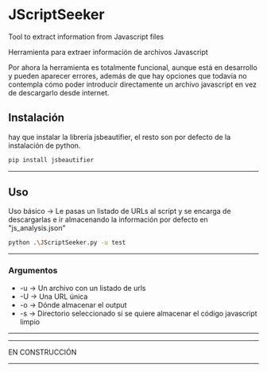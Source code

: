 # JScriptSeeker
Tool to extract information from Javascript files

Herramienta para extraer información de archivos Javascript

Por ahora la herramienta es totalmente funcional, aunque está en desarrollo y pueden aparecer errores, además de que hay opciones que todavía no contempla cómo poder introducir directamente un archivo javascript en vez de descargarlo desde internet.

## Instalación

hay que instalar la librería jsbeautifier, el resto son por defecto de la instalación de python.

```bash
pip install jsbeautifier
```
---

## Uso

Uso básico -> Le pasas un listado de URLs al script y se encarga de descargarlas e ir almacenando la información por defecto en "js_analysis.json"

```bash
python .\JScriptSeeker.py -u test
```
---

### Argumentos
- -u -> Un archivo con un listado de urls
- -U -> Una URL única
- -o -> Dónde almacenar el output
- -s -> Directorio seleccionado si se quiere almacenar el código javascript limpio

---
*****
EN CONSTRUCCIÓN
*****
